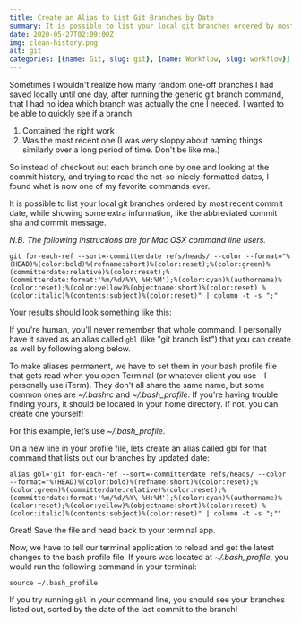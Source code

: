 ```yaml
---
title: Create an Alias to List Git Branches by Date
summary: It is possible to list your local git branches ordered by most recent commit date, while showing some extra information, like the abbreviated commit sha and commit message. But if you're human, you'll never remember the whole command to do so. In this post you'll learn how to permanently save an easy-to-remember alias to run that lengthy command with ease...
date: 2020-05-27T02:09:00Z
img: clean-history.png
alt: git
categories: [{name: Git, slug: git}, {name: Workflow, slug: workflow}]
---
```



<p class="drop-cap">Sometimes I wouldn't realize how many random one-off branches I had saved locally until one day, after running the generic git branch command, that I had no idea which branch was actually the one I needed. I wanted to be able to quickly see if a branch:</p>

1. Contained the right work
2. Was the most recent one (I was very sloppy about naming things similarly over a long period of time. Don't be like me.)

So instead of checkout out each branch one by one and looking at the commit history, and trying to read the not-so-nicely-formatted dates, I found what is now one of my favorite commands ever.

It is possible to list your local git branches ordered by most recent commit date, while showing some extra information, like the abbreviated commit sha and commit message.

_N.B. The following instructions are for Mac OSX command line users._

<pre><code style="white-space: initial" class="language-shell">git for-each-ref --sort=-committerdate refs/heads/ --color --format="%(HEAD)%(color:bold)%(refname:short)%(color:reset);%(color:green)%(committerdate:relative)%(color:reset);%(committerdate:format:'%m/%d/%Y\ %H:%M');%(color:cyan)%(authorname)%(color:reset);%(color:yellow)%(objectname:short)%(color:reset) %(color:italic)%(contents:subject)%(color:reset)" | column -t -s ";"
</code></pre>

Your results should look something like this:

<post-image src="https://cdn.buttercms.com/Cu8MHsagSLKCBK4ZFfAZ" alt="list of git branches"></post-image>

If you're human, you'll never remember that whole command. I personally have it saved as an alias called `gbl` (like "git branch list") that you can create as well by following along below.

To make aliases permanent, we have to set them in your bash profile file that gets read when you open Terminal (or whatever client you use - I personally use iTerm). They don't all share the same name, but some common ones are _~/.bashrc_ and _~/.bash_profile_. If you're having trouble finding yours, it should be located in your home directory. If not, you can create one yourself!

For this example, let’s use _~/.bash_profile_.

On a new line in your profile file, lets create an alias called gbl for that command that lists out our branches by updated date:

<pre><code class="language-shell" style="white-space: initial" >alias gbl='git for-each-ref --sort=-committerdate refs/heads/ --color --format="%(HEAD)%(color:bold)%(refname:short)%(color:reset);%(color:green)%(committerdate:relative)%(color:reset);%(committerdate:format:'%m/%d/%Y\ %H:%M');%(color:cyan)%(authorname)%(color:reset);%(color:yellow)%(objectname:short)%(color:reset) %(color:italic)%(contents:subject)%(color:reset)" | column -t -s ";"'</code></pre>

Great! Save the file and head back to your terminal app.

Now, we have to tell our terminal application to reload and get the latest changes to the bash profile file. If yours was located at _~/.bash_profile_, you would run the following command in your terminal:

`source ~/.bash_profile`

If you try running `gbl` in your command line, you should see your branches listed out, sorted by the date of the last commit to the branch!